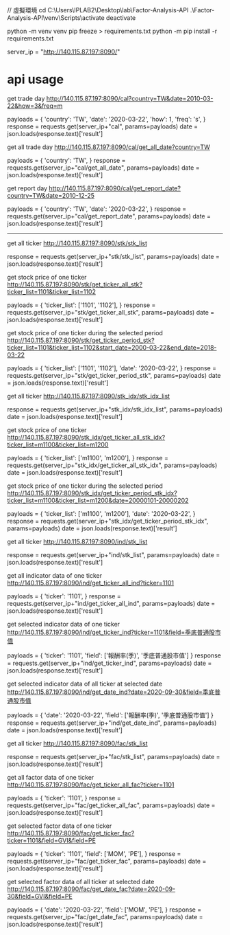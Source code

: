 // 虛擬環境
cd C:\Users\IPLAB2\Desktop\lab\Factor-Analysis-API
.\Factor-Analysis-API\venv\Scripts\activate
deactivate

python -m venv venv
pip freeze > requirements.txt
python -m pip install -r requirements.txt


server_ip = "http://140.115.87.197:8090/"

# api usage
<!-- calendar -->
get trade day
http://140.115.87.197:8090/cal?country=TW&date=2010-03-22&how=3&freq=m

payloads = {
    'country': 'TW',
    'date': '2020-03-22',
    'how': 1,
    'freq': 's',
}
response = requests.get(server_ip+"cal", params=payloads)
date = json.loads(response.text)['result']

get all trade day
http://140.115.87.197:8090/cal/get_all_date?country=TW

payloads = {
    'country': 'TW',
}
response = requests.get(server_ip+"cal/get_all_date", params=payloads)
date = json.loads(response.text)['result']

get report day
http://140.115.87.197:8090/cal/get_report_date?country=TW&date=2010-12-25

payloads = {
    'country': 'TW',
    'date': '2020-03-22',
}
response = requests.get(server_ip+"cal/get_report_date", params=payloads)
date = json.loads(response.text)['result']

***

<!-- stock -->
get all ticker
http://140.115.87.197:8090/stk/stk_list

response = requests.get(server_ip+"stk/stk_list", params=payloads)
date = json.loads(response.text)['result']

get stock price of one ticker
http://140.115.87.197:8090/stk/get_ticker_all_stk?ticker_list=1101&ticker_list=1102

payloads = {
    'ticker_list': ['1101', '1102'],
}
response = requests.get(server_ip+"stk/get_ticker_all_stk", params=payloads)
date = json.loads(response.text)['result']

get stock price of one ticker during the selected period
http://140.115.87.197:8090/stk/get_ticker_period_stk?ticker_list=1101&ticker_list=1102&start_date=2000-03-22&end_date=2018-03-22

payloads = {
    'ticker_list': ['1101', '1102'],
    'date': '2020-03-22',
}
response = requests.get(server_ip+"stk/get_ticker_period_stk", params=payloads)
date = json.loads(response.text)['result']

<!-- stock index -->
get all ticker
http://140.115.87.197:8090/stk_idx/stk_idx_list

response = requests.get(server_ip+"stk_idx/stk_idx_list", params=payloads)
date = json.loads(response.text)['result']

get stock price of one ticker
http://140.115.87.197:8090/stk_idx/get_ticker_all_stk_idx?ticker_list=m1100&ticker_list=m1200

payloads = {
    'ticker_list': ['m1100', 'm1200'],
}
response = requests.get(server_ip+"stk_idx/get_ticker_all_stk_idx", params=payloads)
date = json.loads(response.text)['result']

get stock price of one ticker during the selected period
http://140.115.87.197:8090/stk_idx/get_ticker_period_stk_idx?ticker_list=m1100&ticker_list=m1200&date=20000101-20000202

payloads = {
    'ticker_list': ['m1100', 'm1200'],
    'date': '2020-03-22',
}
response = requests.get(server_ip+"stk_idx/get_ticker_period_stk_idx", params=payloads)
date = json.loads(response.text)['result']

<!-- indicator -->
get all ticker
http://140.115.87.197:8090/ind/stk_list

response = requests.get(server_ip+"ind/stk_list", params=payloads)
date = json.loads(response.text)['result']

get all indicator data of one ticker
http://140.115.87.197:8090/ind/get_ticker_all_ind?ticker=1101

payloads = {
    'ticker': '1101',
}
response = requests.get(server_ip+"ind/get_ticker_all_ind", params=payloads)
date = json.loads(response.text)['result']

get selected indicator data of one ticker
http://140.115.87.197:8090/ind/get_ticker_ind?ticker=1101&field=季底普通股市值

payloads = {
    'ticker': '1101',
    'field': ['報酬率(季)', '季底普通股市值']
}
response = requests.get(server_ip+"ind/get_ticker_ind", params=payloads)
date = json.loads(response.text)['result']

get selected indicator data of all ticker at selected date
http://140.115.87.197:8090/ind/get_date_ind?date=2020-09-30&field=季底普通股市值

payloads = {
    'date': '2020-03-22',
    'field': ['報酬率(季)', '季底普通股市值']
}
response = requests.get(server_ip+"ind/get_date_ind", params=payloads)
date = json.loads(response.text)['result']

<!-- factor -->
get all ticker
http://140.115.87.197:8090/fac/stk_list

response = requests.get(server_ip+"fac/stk_list", params=payloads)
date = json.loads(response.text)['result']

get all factor data of one ticker
http://140.115.87.197:8090/fac/get_ticker_all_fac?ticker=1101

payloads = {
    'ticker': '1101',
}
response = requests.get(server_ip+"fac/get_ticker_all_fac", params=payloads)
date = json.loads(response.text)['result']

get selected factor data of one ticker
http://140.115.87.197:8090/fac/get_ticker_fac?ticker=1101&field=GVI&field=PE

payloads = {
    'ticker': '1101',
    'field': ['MOM', 'PE'],
}
response = requests.get(server_ip+"fac/get_ticker_fac", params=payloads)
date = json.loads(response.text)['result']

get selected factor data of all ticker at selected date
http://140.115.87.197:8090/fac/get_date_fac?date=2020-09-30&field=GVI&field=PE

payloads = {
    'date': '2020-03-22',
    'field': ['MOM', 'PE'],
}
response = requests.get(server_ip+"fac/get_date_fac", params=payloads)
date = json.loads(response.text)['result']
